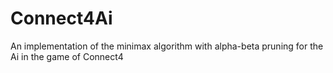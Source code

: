 # Connect4Ai
An implementation of the minimax algorithm with alpha-beta pruning for the Ai in the game of Connect4
